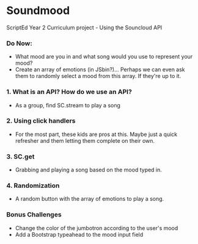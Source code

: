 Soundmood
=========

ScriptEd Year 2 Curriculum project - Using the Souncloud API

### Do Now:

- What mood are you in and what song would you use to represent your mood?
- Create an array of emotions (in JSbin?)... Perhaps we can even ask them to randomly select a mood from this array. If they're up to it.

### 1. What is an API? How do we use an API?

- As a group, find SC.stream to play a song

### 2. Using click handlers

- For the most part, these kids are pros at this. Maybe just a quick refresher and them letting them complete on their own.

### 3. SC.get

- Grabbing and playing a song based on the mood typed in.

### 4. Randomization

- A random button with the array of emotions to play a song.

### Bonus Challenges

- Change the color of the jumbotron according to the user's mood
- Add a Bootstrap typeahead to the mood input field
